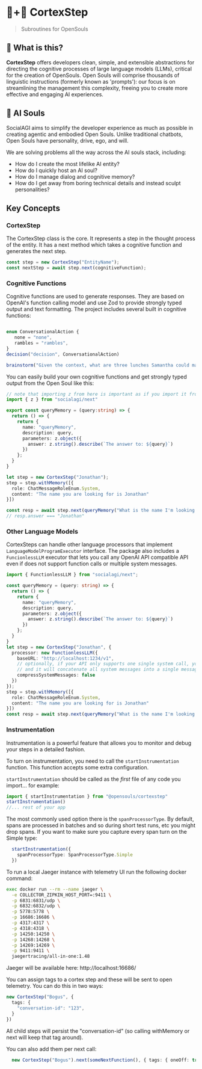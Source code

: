 # 🤖+👱 CortexStep

> Subroutines for OpenSouls

## 🤔 What is this?

**CortexStep** offers developers clean, simple, and extensible abstractions for directing the cognitive processes of large language models (LLMs), critical for the creation of OpenSouls. Open Souls will comprise thousands of linguistic instructions (formerly known as 'prompts'): our focus is on streamlining the management this complexity, freeing you to create more effective and engaging AI experiences.

## 💫 AI Souls

SocialAGI aims to simplify the developer experience as much as possible in creating agentic and embodied Open Souls. Unlike traditional chatbots, Open Souls have personality, drive, ego, and will.

We are solving problems all the way across the AI souls stack, including:
- How do I create the most lifelike AI entity?
- How do I quickly host an AI soul?
- How do I manage dialog and cognitive memory?
- How do I get away from boring technical details and instead sculpt personalities?

## Key Concepts

### CortexStep

The CortexStep class is the core. It represents a step in the thought process of the entity. It has a next method which takes a cognitive function and generates the next step.

```typescript
const step = new CortexStep("EntityName");
const nextStep = await step.next(cognitiveFunction);
```

### Cognitive Functions

Cognitive functions are used to generate responses. They are based on OpenAI's function calling model and use Zod to provide strongly typed output and text formatting. The project includes several built in cognitive functions:

```typescript

enum ConversationalAction {
   none = "none",
   rambles = "rambles",
}
decision("decision", ConversationalAction)

brainstorm("Given the context, what are three lunches Samantha could make with those ingredients?")
```

You can easily build your own cognitive functions and get strongly typed output from the Open Soul like this:

```typescript
// note that importing z from here is important as if you import it from "zod" then you will get type errors
import { z } from "socialagi/next"

export const queryMemory = (query:string) => {
  return () => {
    return {
      name: "queryMemory",
      description: query,
      parameters: z.object({
        answer: z.string().describe(`The answer to: ${query}`)
      })
    };
  }
}

let step = new CortexStep("Jonathan");
step = step.withMemory([{
  role: ChatMessageRoleEnum.System,
  content: "The name you are looking for is Jonathan"
}])

const resp = await step.next(queryMemory("What is the name I'm looking for? Answer in a single word"))
// resp.answer === "Jonathan"

```

### Other Language Models

CortexSteps can handle other language processors that implement `LanguageModelProgramExecutor` interface. The package also includes a `FuncionlessLLM` executor that lets you call any OpenAI API compatible API even if does not support function calls or multiple system messages.

```typescript
import { FunctionlessLLM } from "socialagi/next";

const queryMemory = (query: string) => {
  return () => {
    return {
      name: "queryMemory",
      description: query,
      parameters: z.object({
        answer: z.string().describe(`The answer to: ${query}`)
      })
    };
  }
}
let step = new CortexStep("Jonathan", {
  processor: new FunctionlessLLM({
    baseURL: "http://localhost:1234/v1",
    // optionally, if your API only supports one single system call, you can set this to true
    // and it will concatenate all system messages into a single message.
    compressSystemMessages: false
  })
});
step = step.withMemory([{
  role: ChatMessageRoleEnum.System,
  content: "The name you are looking for is Jonathan"
}])
const resp = await step.next(queryMemory("What is the name I'm looking for? Answer in a single word"))

```


### Instrumentation

Instrumentation is a powerful feature that allows you to monitor and debug your steps in a detailed fashion.

To turn on instrumentation, you need to call the `startInstrumentation` function. This function accepts some extra configuration.

`startInstrumentation` should be called as the *first* file of any code you import... for example:

```typescript
import { startInstrumentation } from "@opensouls/cortexstep"
startInstrumentation()
//... rest of your app
```

The most commonly used option there is the `spanProcessorType`. By default, spans are processed in batches and so during short test runs, etc you might drop spans. If you want to make sure you capture every span turn on the Simple type:

```typescript
  startInstrumentation({
    spanProcessorType: SpanProcessorType.Simple
  })
```


To run a local Jaeger instance with telemetry UI run the following docker command:

```bash
exec docker run --rm --name jaeger \
  -e COLLECTOR_ZIPKIN_HOST_PORT=:9411 \
  -p 6831:6831/udp \
  -p 6832:6832/udp \
  -p 5778:5778 \
  -p 16686:16686 \
  -p 4317:4317 \
  -p 4318:4318 \
  -p 14250:14250 \
  -p 14268:14268 \
  -p 14269:14269 \
  -p 9411:9411 \
  jaegertracing/all-in-one:1.48
```

Jaeger will be available here: http://localhost:16686/

You can assign tags to a cortex step and these will be sent to open telemetry. You can do this in two ways:

```typescript
new CortexStep("Bogus", {
  tags: {
    "conversation-id": "123",
  }
})
```

All child steps will persist the "conversation-id" (so calling withMemory or next will keep that tag around).

You can also add them per next call:

```typescript
  new CortexStep("Bogus").next(someNextFunction(), { tags: { oneOff: true }})
```
